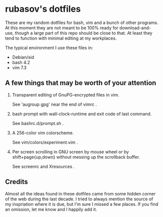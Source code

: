 rubasov's dotfiles
==================

These are my random dotfiles for bash, vim and a bunch of other
programs. At this moment they are not meant to be 100% ready for
download-and-use, though a large part of this repo should be close
to that. At least they tend to function with minimal editing at my
workplaces.

The typical environment I use these files in:

* Debian/sid
* bash 4.2
* vim 7.3

A few things that may be worth of your attention
------------------------------------------------

1.  Transparent editing of GnuPG-encrypted files in vim.

    See 'augroup gpg' near the end of vimrc .

2.  bash prompt with wall-clock-runtime and exit code of last command.

    See bashrc.d/prompt.sh .

3.  A 256-color vim colorscheme.

    See vim/colors/experiment.vim .

4.  Per screen scrolling in GNU screen by mouse wheel or
    by shift+page{up,down} without messing up the scrollback buffer.

    See screenrc and Xresources .

Credits
-------

Almost all the ideas found in these dotfiles came from some hidden corner
of the web during the last decade. I tried to always mention the source
of my inspriation where it is due, but I'm sure I missed a few places. If
you find an omission, let me know and I happily add it.
